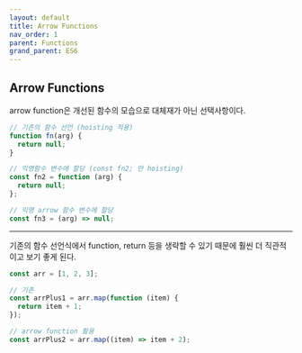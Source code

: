```yaml
---
layout: default
title: Arrow Functions
nav_order: 1
parent: Functions
grand_parent: ES6
---
```


## Arrow Functions

arrow function은 개선된 함수의 모습으로 대체재가 아닌 선택사항이다.

```js
// 기존의 함수 선언 (hoisting 적용)
function fn(arg) {
  return null;
}

// 익명함수 변수에 할당 (const fn2; 만 hoisting)
const fn2 = function (arg) {
  return null;
};

// 익명 arrow 함수 변수에 할당
const fn3 = (arg) => null;
```

---

기존의 함수 선언식에서 function, return 등을 생략할 수 있기 때문에 훨씬 더 직관적이고 보기 좋게 된다.

```js
const arr = [1, 2, 3];

// 기존
const arrPlus1 = arr.map(function (item) {
  return item + 1;
});

// arrow function 활용
const arrPlus2 = arr.map((item) => item + 2);
```
